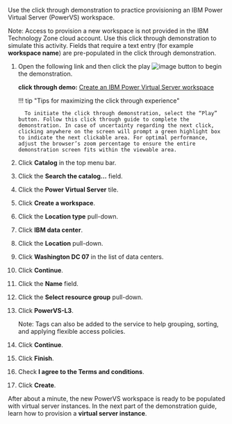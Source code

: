 Use the click through demonstration to practice provisioning an IBM Power Virtual Server (PowerVS) workspace.

Note: Access to provision a new workspace is not provided in the IBM Technology Zone cloud account. Use this click through demonstration to simulate this activity. Fields that require a text entry (for example **workspace name**) are pre-populated in the click through demonstration.

1. Open the following link and then click the play ![image](https://github.com/user-attachments/assets/67789db8-fd6d-4d68-a26b-3a1d6c0b7e97) button to begin the demonstration.<br>

    **click through demo:** <a href="https://dpkshety.github.io/TEST-SalesEnablement-PowerVS-L3/blob/main/docs/includes/Provisioning-a-Workspace/index.html" target ="_blank">Create an IBM Power Virtual Server workspace</a><br>
    
     !!! tip "Tips for maximizing the click through experience"

         To initiate the click through demonstration, select the “Play” button. Follow this click through guide to complete the demonstration. In case of uncertainty regarding the next click, clicking anywhere on the screen will prompt a green highlight box to indicate the next clickable area. For optimal performance, adjust the browser’s zoom percentage to ensure the entire demonstration screen fits within the viewable area.

3. Click **Catalog** in the top menu bar.
4. Click the **Search the catalog...** field.
5. Click the **Power Virtual Server** tile.
6. Click **Create a workspace**.
7. Click the **Location type** pull-down.
8. Click **IBM data center**.
9. Click the **Location** pull-down.
10. Click **Washington DC 07** in the list of data centers.
11. Click **Continue**.
12. Click the **Name** field.
13. Click the **Select resource group** pull-down.
14. Click **PowerVS-L3**.
    
    Note: Tags can also be added to the service to help grouping, sorting, and applying flexible access policies.
    
15. Click **Continue**.
16. Click **Finish**.
17. Check **I agree to the Terms and conditions**.
18. Click **Create**.

After about a minute, the new PowerVS workspace is ready to be populated with virtual server instances. In the next part of the demonstration guide, learn how to provision a **virtual server instance**.
